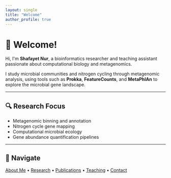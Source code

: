 ```yaml
---
layout: single
title: "Welcome"
author_profile: true
---
```


# 👋 Welcome!

Hi, I'm **Shafayet Nur**, a bioinformatics researcher and teaching assistant passionate about computational biology and metagenomics.

I study microbial communities and nitrogen cycling through metagenomic analysis, using tools such as **Prokka**, **FeatureCounts**, and **MetaPhlAn** to explore the microbial gene landscape.

---

## 🔍 Research Focus
- Metagenomic binning and annotation  
- Nitrogen cycle gene mapping  
- Computational microbial ecology  
- Gene abundance quantification pipelines

---

## 📂 Navigate
[About Me](about/) • [Research](research/) • [Publications](publications/) • [Teaching](teaching/) • [Contact](contact/)
